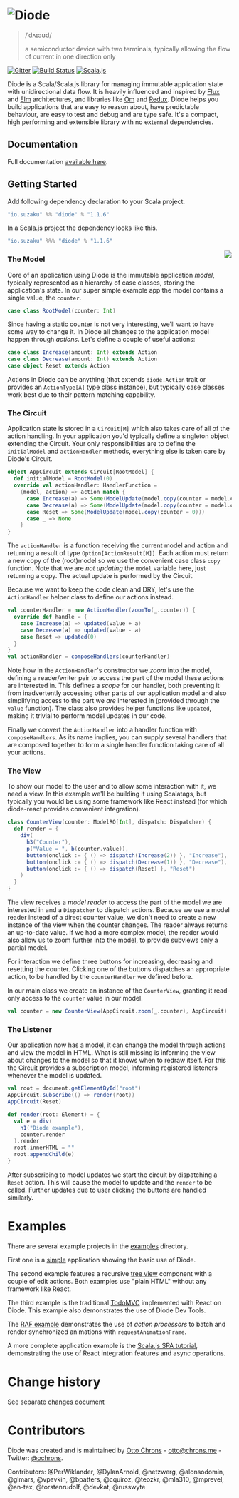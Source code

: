 # ![Diode](./doc/images/diode-logo-big.png)

> /ˈdʌɪəʊd/
>
> a semiconductor device with two terminals, typically allowing the flow of current in one direction only

[![Gitter](https://badges.gitter.im/Join%20Chat.svg)](https://gitter.im/suzaku-io/diode)
[![Build Status](https://travis-ci.org/suzaku-io/diode.svg?branch=master)](https://travis-ci.org/suzaku-io/diode)
[![Scala.js](https://www.scala-js.org/assets/badges/scalajs-0.6.17.svg)](https://www.scala-js.org)

Diode is a Scala/Scala.js library for managing immutable application state with unidirectional data flow. It is heavily
influenced and inspired by [Flux](https://facebook.github.io/flux/) and
[Elm](https://github.com/evancz/elm-architecture-tutorial/) architectures, and libraries like
[Om](https://github.com/omcljs/om) and [Redux](https://github.com/reactjs/redux). Diode helps you build applications that
are easy to reason about, have predictable behaviour, are easy to test and debug and are type safe. It's a compact, high
performing and extensible library with no external dependencies.

## Documentation

Full documentation [available here](https://diode.suzaku.io).

## Getting Started

Add following dependency declaration to your Scala project.

```scala
"io.suzaku" %% "diode" % "1.1.6"
```

In a Scala.js project the dependency looks like this.

```scala
"io.suzaku" %%% "diode" % "1.1.6"
```

<img align="right" src="doc/images/architecture.png">

### The Model

Core of an application using Diode is the immutable application _model_, typically represented as a hierarchy of case
classes, storing the application's state. In our super simple example app the model contains a single value, the
`counter`.

```scala
case class RootModel(counter: Int)
```

Since having a static counter is not very interesting, we'll want to have some way to change it. In Diode all changes to
the application model happen through _actions_. Let's define a couple of useful actions:

```scala
case class Increase(amount: Int) extends Action
case class Decrease(amount: Int) extends Action
case object Reset extends Action
```

Actions in Diode can be anything (that extends `diode.Action` trait or provides an `ActionType[A]` type class instance), but typically
case classes work best due to their pattern matching capability.

### The Circuit

Application state is stored in a `Circuit[M]` which also takes care of all of the action handling. In your application
you'd typically define a singleton object extending the Circuit. Your only responsibilities are to define the
`initialModel` and `actionHandler` methods, everything else is taken care by Diode's Circuit.

```scala
object AppCircuit extends Circuit[RootModel] {
  def initialModel = RootModel(0)
  override val actionHandler: HandlerFunction =
    (model, action) => action match {
      case Increase(a) => Some(ModelUpdate(model.copy(counter = model.counter + a)))
      case Decrease(a) => Some(ModelUpdate(model.copy(counter = model.counter - a)))
      case Reset => Some(ModelUpdate(model.copy(counter = 0)))
      case _ => None
    }
}
```

The `actionHandler` is a function receiving the current model and action and returning a result of type
`Option[ActionResult[M]]`. Each action must return a new copy of the (root)model so we use the convenient case
class `copy` function. Note that we are _not updating_ the `model` variable here, just returning a copy. The actual
update is performed by the Circuit.

Because we want to keep the code clean and DRY, let's use the `ActionHandler` helper class to define our actions
instead.

```scala
val counterHandler = new ActionHandler(zoomTo(_.counter)) {
  override def handle = {
    case Increase(a) => updated(value + a)
    case Decrease(a) => updated(value - a)
    case Reset => updated(0)
  }
}
val actionHandler = composeHandlers(counterHandler)
```

Note how in the `ActionHandler`'s constructor we _zoom_ into the model, defining a reader/writer pair to access the
part of the model these actions are interested in. This defines a _scope_ for our handler, both preventing it from
inadvertently accessing other parts of our application model and also simplifying access to the part we _are_ interested
in (provided through the `value` function). The class also provides helper functions like `updated`, making it trivial
to perform model updates in our code.

Finally we convert the `ActionHandler` into a handler function with `composeHandlers`. As its name implies, you can
supply several handlers that are composed together to form a single handler function taking care of all your actions.

### The View

To show our model to the user and to allow some interaction with it, we need a view. In this example we'll be building
it using Scalatags, but typically you would be using some framework like React instead (for which diode-react provides
convenient integration).

```scala
class CounterView(counter: ModelRO[Int], dispatch: Dispatcher) {
  def render = {
    div(
      h3("Counter"),
      p("Value = ", b(counter.value)),
      button(onclick := { () => dispatch(Increase(2)) }, "Increase"),
      button(onclick := { () => dispatch(Decrease(1)) }, "Decrease"),
      button(onclick := { () => dispatch(Reset) }, "Reset")
    )
  }
}
```

The view receives a _model reader_ to access the part of the model we are interested in and a `Dispatcher` to dispatch
actions. Because we use a model reader instead of a direct counter value, we don't need to create a new instance of the
view when the counter changes. The reader always returns an up-to-date value. If we had a more complex model, the reader
would also allow us to zoom further into the model, to provide subviews only a partial model.

For interaction we define three buttons for increasing, decreasing and resetting the counter. Clicking one of the
buttons dispatches an appropriate action, to be handled by the `counterHandler` we defined before.

In our main class we create an instance of the `CounterView`, granting it read-only access to the `counter` value in our
model.

```scala
val counter = new CounterView(AppCircuit.zoom(_.counter), AppCircuit)
```

### The Listener

Our application now has a model, it can change the model through actions and view the model in HTML. What is still
missing is informing the view about changes to the model so that it knows when to redraw itself. For this the Circuit
provides a subscription model, informing registered listeners whenever the model is updated.

```scala
val root = document.getElementById("root")
AppCircuit.subscribe(() => render(root))
AppCircuit(Reset)

def render(root: Element) = {
  val e = div(
    h1("Diode example"),
    counter.render
  ).render
  root.innerHTML = ""
  root.appendChild(e)
}
```

After subscribing to model updates we start the circuit by dispatching a `Reset` action. This will cause the model to
update and the `render` to be called. Further updates due to user clicking the buttons are handled similarly.

# Examples

There are several example projects in the [examples](examples) directory.

First one is a [simple](examples/simple) application showing the basic use of Diode.

The second example features a recursive [tree view](examples/treeview) component with a couple of edit actions. Both
examples use "plain HTML" without any framework like React.

The third example is the traditional [TodoMVC](examples/todomvc) implemented with React on Diode. This example also
demonstrates the use of Diode Dev Tools.

The [RAF example](examples/raf) demonstrates the use of _action processors_ to batch and render synchronized animations
with `requestAnimationFrame`.

A more complete application example is the [Scala.js SPA tutorial](https://github.com/ochrons/scalajs-spa-tutorial),
demonstrating the use of React integration features and async operations.

# Change history

See separate [changes document](CHANGES.md)

# Contributors

Diode was created and is maintained by [Otto Chrons](https://github.com/ochrons) - otto@chrons.me - Twitter:
[@ochrons](https://twitter.com/ochrons).

Contributors: @PerWiklander, @DylanArnold, @netzwerg, @alonsodomin, @glmars, @vpavkin, @bpatters, 
@cquiroz, @teozkr, @mla310, @mprevel, @an-tex, @torstenrudolf, @devkat, @russwyte
